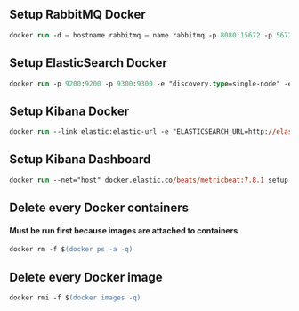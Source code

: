 ## Setup RabbitMQ Docker
```ps
docker run -d — hostname rabbitmq — name rabbitmq -p 8080:15672 -p 5672:5672 -p 25676:25676 rabbitmq:3-management
```
## Setup ElasticSearch Docker
```ps
docker run -p 9200:9200 -p 9300:9300 -e "discovery.type=single-node" -e "transport.host=127.0.0.1" -e ELASTIC_PASSWORD="my@password" --name elastic docker.elastic.co/elasticsearch/elasticsearch:7.5.2
```

## Setup Kibana Docker
```ps
docker run --link elastic:elastic-url -e "ELASTICSEARCH_URL=http://elastic-url:9200" -e ELASTICSEARCH_PASSWORD="my@password" -p 5601:5601 --name kibana docker.elastic.co/kibana/kibana:6.8.11 
```

## Setup Kibana Dashboard
```ps
docker run --net="host" docker.elastic.co/beats/metricbeat:7.8.1 setup -e \ -E output.logstash.enabled=false \ -E output.elasticsearch.hosts=['localhost:9200'] \ -E output.elasticsearch.username=metricbeat_internal \ -E output.elasticsearch.password="my@password" \ -E setup.kibana.host=localhost:5601
```
## Delete every Docker containers
#### Must be run first because images are attached to containers

```ps
docker rm -f $(docker ps -a -q)
```
## Delete every Docker image

```ps
docker rmi -f $(docker images -q)
```
